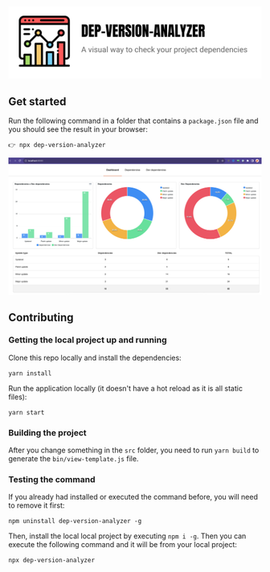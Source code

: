 <p align="center">
  <img src="assets/logo.png">
</p>

## Get started

Run the following command in a folder that contains a `package.json` file and you should see the result in your browser:

```
👉 npx dep-version-analyzer
```

<img src="assets/application.png">

## Contributing

### Getting the local project up and running

Clone this repo locally and install the dependencies:

```
yarn install
```

Run the application locally (it doesn't have a hot reload as it is all static files):

```
yarn start
```

### Building the project

After you change something in the `src` folder, you need to run `yarn build` to generate the `bin/view-template.js` file.

### Testing the command

If you already had installed or executed the command before, you will need to remove it first:

```
npm uninstall dep-version-analyzer -g
```

Then, install the local local project by executing `npm i -g`. Then you can execute the following command and it will be from your local project:

```
npx dep-version-analyzer
```
